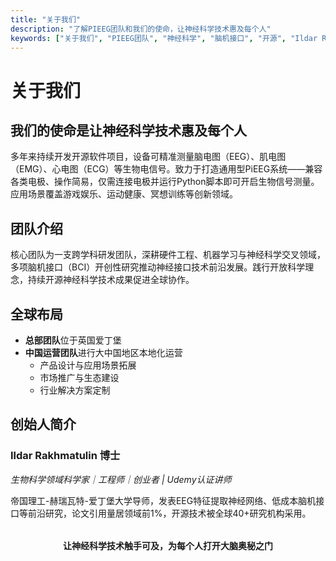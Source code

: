 ```yaml
---
title: "关于我们"
description: "了解PIEEG团队和我们的使命，让神经科学技术惠及每个人"
keywords: ["关于我们", "PIEEG团队", "神经科学", "脑机接口", "开源", "Ildar Rakhmatulin"]
---
```


# 关于我们

## 我们的使命是让神经科学技术惠及每个人

多年来持续开发开源软件项目，设备可精准测量脑电图（EEG）、肌电图（EMG）、心电图（ECG）等生物电信号。致力于打造通用型PiEEG系统——兼容各类电极、操作简易，仅需连接电极并运行Python脚本即可开启生物信号测量。应用场景覆盖游戏娱乐、运动健康、冥想训练等创新领域。

## 团队介绍

核心团队为一支跨学科研发团队，深耕硬件工程、机器学习与神经科学交叉领域，多项脑机接口（BCI）开创性研究推动神经接口技术前沿发展。践行开放科学理念，持续开源神经科学技术成果促进全球协作。

## 全球布局

- **总部团队**位于英国爱丁堡
- **中国运营团队**进行大中国地区本地化运营
  - 产品设计与应用场景拓展
  - 市场推广与生态建设
  - 行业解决方案定制

## 创始人简介

### Ildar Rakhmatulin 博士
*生物科学领域科学家｜工程师｜创业者 | Udemy认证讲师*

帝国理工-赫瑞瓦特-爱丁堡大学导师，发表EEG特征提取神经网络、低成本脑机接口等前沿研究，论文引用量居领域前1%，开源技术被全球40+研究机构采用。

<div style="text-align: center; margin-top: 2rem;">
    <p><strong>让神经科学技术触手可及，为每个人打开大脑奥秘之门</strong></p>
</div> 